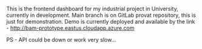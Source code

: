 This is the frontend dashboard for my industrial project in University, currently in development. Main branch is on GitLab provat repository, this is just for demonstration.
Demo is currently deployed and available by the link - http://bam-prototype.eastus.cloudapp.azure.com

PS - API could be down or work very slow...
